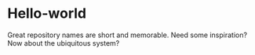 # Hello-world
Great repository names are short and memorable. Need some inspiration? Now about the ubiquitous system?
